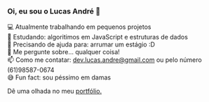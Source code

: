 ### Oi, eu sou o Lucas André 👋  


💻 Atualmente trabalhando em pequenos projetos  
🌱 Estudando: algoritimos em JavaScript e estruturas de dados  
🤔 Precisando de ajuda para: arrumar um estágio :D  
💬 Me pergunte sobre... qualquer coisa!  
📫 Como me contatar: dev.lucas.andre@gmail.com ou pelo número (61)98587-0674  
😅 Fun fact: sou péssimo em damas  

Dê uma olhada no meu [portfólio.](https://lucas-andre.github.io)
